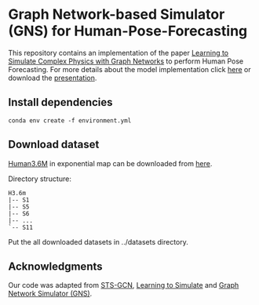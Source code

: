 # Graph Network-based Simulator (GNS) for Human-Pose-Forecasting
This repository contains an implementation of the paper [Learning to Simulate Complex Physics with Graph Networks](https://arxiv.org/abs/2002.09405) to perform Human Pose Forecasting.
For more details about the model implementation click [here](https://github.com/crokodilo/Graph-Network-Simulator-Human-Pose-Forecasting/blob/main/paper.pdf) or download the [presentation](https://github.com/crokodilo/Graph-Network-Simulator-Human-Pose-Forecasting/blob/main/presentation.pptx).

## Install dependencies

```console
conda env create -f environment.yml
```

## Download dataset
[Human3.6M](http://vision.imar.ro/human3.6m/description.php) in exponential map can be downloaded from [here](http://www.cs.stanford.edu/people/ashesh/h3.6m.zip).

Directory structure:

```console
H3.6m
|-- S1
|-- S5
|-- S6
|-- ...
`-- S11
```

Put the all downloaded datasets in ../datasets directory.

## Acknowledgments
Our code was adapted from [STS-GCN](https://github.com/FraLuca/STSGCN), [Learning to Simulate](https://github.com/deepmind/deepmind-research/tree/master/learning_to_simulate) and [Graph Network Simulator (GNS)](https://github.com/geoelements/gns).

